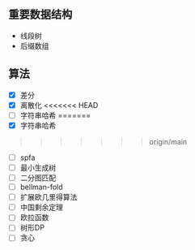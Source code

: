 ## 重要数据结构

- 线段树
- 后缀数组

## 算法
- [x] 差分
- [x] 离散化
<<<<<<< HEAD
- [ ] 字符串哈希
=======
- [x] 字符串哈希
>>>>>>> origin/main
- [ ] spfa
- [ ] 最小生成树
- [ ] 二分图匹配
- [ ] bellman-fold
- [ ] 扩展欧几里得算法
- [ ] 中国剩余定理
- [ ] 欧拉函数
- [ ] 树形DP
- [ ] 贪心
